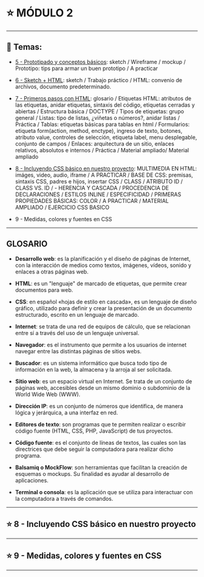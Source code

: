 # :star: MÓDULO 2

---

## :book: Temas:

- [5 - Prototipado y conceptos básicos](https://github.com/eugenia1984/frontend-syloper/blob/main/teoria/modulo2/prototipado.md): sketch / Wireframe / mockup / Prototipo: tips para armar un buen prototipo / A practicar

- [6 - Sketch + HTML](https://github.com/eugenia1984/frontend-syloper/blob/main/teoria/modulo2/sketch.md): sketch / Trabajo práctico / HTML: convenio de archivos, documento predeterminado.

- [7 - Primeros pasos con HTML](https://github.com/eugenia1984/frontend-syloper/blob/main/teoria/modulo2/primeros_pasos_html.md): glosario / Etiquetas HTML: atributos de las etiquetas, anidar etiquetas, sintaxis del código, etiquetas cerradas y abiertas / Estructura básica / DOCTYPE / Tipos de etiquetas: grupo general / Listas: tipo de listas, ¿viñetas o números?, anidar listas / Práctica / 
Tablas: etiquetas básicas para tablas en html / Formularios: etiqueta form(action, method, enctype), ingreso de texto, botones, atributo value, controles de selección, etiqueta label, menu desplegable, conjunto de campos / Enlaces: arquitectura de un sitio, enlaces relativos, absolutos e internos / Práctica / Material ampliado/ Material ampliado

- [8 - Incluyendo CSS básico en nuestro proyecto](https://github.com/eugenia1984/frontend-syloper/blob/main/teoria/modulo2/incluyendo_css.md):  MULTIMEDIA EN HTML: imáges, video, audio, iframe /  A PRACTICAR /  BASE DE CSS: premisas, sintaxis CSS, padres e hijos, insertar CSS /  CLASS /  ATRIBUTO ID /  CLASS VS. ID / - HERENCIA Y CASCADA / PROCEDENCIA DE DECLARACIONES  / ESTILOS INLINE  /  ESPECIFICIDAD  /  PRIMERAS PROPIEDADES BÁSICAS: COLOR /  A PRACTICAR /  MATERIAL AMPLIADO / EJERCICIO CSS BASICO

- 9 - Medidas, colores y fuentes en CSS

---

## GLOSARIO

- **Desarrollo web**: es la planificación y el diseño de páginas de Internet, con la interacción de medios como textos, imágenes, vídeos, sonido y enlaces a otras páginas web.


- **HTML**: es un "lenguaje" de marcado de etiquetas, que permite crear documentos para web.


- **CSS**: en español «hojas de estilo en cascada», es un lenguaje de diseño gráfico, utilizado para definir y crear la presentación de un documento estructurado, escrito en un lenguaje de marcado.


- **Internet**: se trata de una red de equipos de cálculo, que se relacionan entre sí a través del uso de un lenguaje universal.


- **Navegador**: es el instrumento que permite a los usuarios de internet navegar entre las distintas páginas de sitios webs.


- **Buscador**: es un sistema informático que busca todo tipo de información en la web, la almacena y la arroja al ser solicitada.

- **Sitio web**: es un espacio virtual en Internet. Se trata de un conjunto de páginas web, accesibles desde un mismo dominio o subdominio de la World Wide Web (WWW).

- **Dirección IP**: es un conjunto de números que identifica, de manera lógica y jerárquica, a una interfaz en red. 

- **Editores de texto**: son programas que te permiten realizar o escribir código fuente (HTML, CSS, PHP, JavaScript) de tus proyectos.

- **Código fuente**: es el conjunto de líneas de textos, las cuales son las directrices que debe seguir la computadora para realizar dicho programa.

- **Balsamiq o MockFlow**: son herramientas que facilitan la creación de esquemas o mockups. Su finalidad es ayudar al desarrollo de aplicaciones.

- **Terminal o consola**: es la aplicación que se utiliza para interactuar con la computadora a través de comandos.

---

## :star: 8 - Incluyendo CSS básico en nuestro proyecto

---

## :star: 9 - Medidas, colores y fuentes en CSS

---

